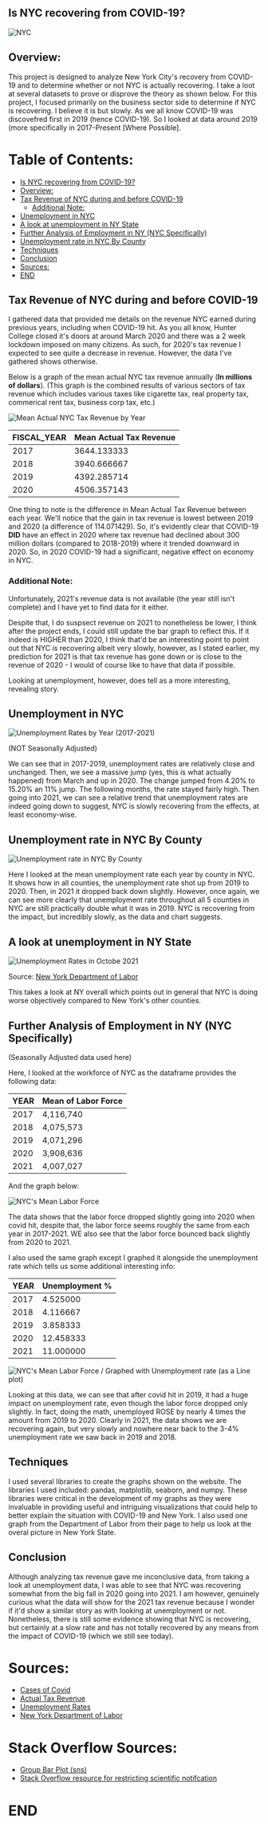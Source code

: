 ## Is NYC recovering from COVID-19?

![NYC](https://www.topviewnyc.com/content/uploads/packages/5b6073e798d38_4_800.jpg)

## Overview:
This project is designed to analyze New York City's recovery from COVID-19 and to determine whether or not NYC is actually recovering. I take a loot at several datasets to prove or disprove the theory as shown below. For this project, I focused primarily on the business sector side to determine if NYC is recovering. I believe it is but slowly. As we all know COVID-19 was discovefred first in 2019 (hence COVID-19). So I looked at data around 2019 (more specifically in 2017-Present [Where Possible].

# Table of Contents:
- [Is NYC recovering from COVID-19?](#is-nyc-recovering-from-covid-19)
- [Overview:](#overview)
- [Tax Revenue of NYC during and before COVID-19](#tax-revenue-of-nyc-during-and-before-covid-19)
	- [Additional Note:](#additional-note)
- [Unemployment in NYC](#unemployment-in-nyc)
- [A look at unemployment in NY State](#a-look-at-unemployment-in-ny-state)
- [Further Analysis of Employment in NY (NYC Specifically)](#further-analysis-of-employment-in-ny-nyc-specifically)
- [Unemployment rate in NYC By County](#Unemployment-rate-in-NYC-By-County)
- [Techniques](#techniques)
- [Conclusion](#conclusion)
- [Sources:](#sources)
- [END](#end)


## Tax Revenue of NYC during and before COVID-19

I gathered data that provided me details on the revenue NYC earned during previous years, including when COVID-19 hit. As you all know, Hunter College closed it's doors at around March 2020 and there was a 2 week lockdown imposed on many citizens. As such, for 2020's tax revenue I expected to see quite a decrease in revenue. However, the data I've gathered shows otherwise.

Below is a graph of the mean actual NYC tax revenue annually (**In millions of dollars**). (This graph is the combined results of various sectors of tax revenue which includes various taxes like cigarette tax, real property tax, commerical rent tax, business corp tax, etc.)

![Mean Actual NYC Tax Revenue by Year](https://raw.githubusercontent.com/Etam4225/COVID19-NYC-Recovering/main/Mean%20annual%20Revenue%20Yearly.PNG)

| FISCAL_YEAR  | Mean Actual Tax Revenue |
| ------------- | ------------- |
| 2017  | 3644.133333  |
| 2018  | 3940.666667  |
| 2019  | 4392.285714  |
|2020   | 4506.357143  |

One thing to note is the difference in Mean Actual Tax Revenue between each year. We'll notice that the gain in tax revenue is lowest between 2019 and 2020 (a difference of 114.071429). So, it's evidently clear that COVID-19 **DID** have an effect in 2020 where tax revenue had declined about 300 million dollars (compared to 2018-2019) where it trended downward in 2020. So, in 2020 COVID-19 had a significant, negative effect on economy in NYC.

### Additional Note:
Unfortunately, 2021's revenue data is not available (the year still isn't complete) and I have yet to find data for it either.

Despite that, I do suspsect revenue on 2021 to nonetheless be lower, I think after the project ends, I could still update the bar graph to reflect this. If it indeed is HIGHER than 2020, I think that'd be an interesting point to point out that NYC is recovering albeit very slowly, however, as I stated earlier, my prediction for 2021 is that tax revenue has gone down or is close to the revenue of 2020 - I would of course like to have that data if possible.

Looking at unemployment, however, does tell as a more interesting, revealing story.

## Unemployment in NYC

![Unemployment Rates by Year (2017-2021)](https://raw.githubusercontent.com/Etam4225/COVID19-NYC-Recovering/main/Figure_1.png)

(NOT Seasonally Adjusted)

We can see that in 2017-2019, unemployment rates are relatively close and unchanged. Then, we see a massive jump (yes, this is what actually happened) from March and up in 2020.
The change jumped from 4.20% to 15.20% an 11% jump. The following months, the rate stayed fairly high. Then going into 2021, we can see a relative trend that unemployment rates are indeed going down to suggest, NYC is slowly recovering from the effects, at least economy-wise.

## Unemployment rate in NYC By County

![Unemployment rate in NYC By County](https://raw.githubusercontent.com/Etam4225/COVID19-NYC-Recovering/main/unemployment%20by%20county.PNG)

Here I looked at the mean unemployment rate each year by county in NYC. It shows how in all counties, the unemployment rate shot up from 2019 to 2020. Then, in 2021 it dropped back down slightly. However, once again, we can see more clearly that unemployment rate throughout all 5 counties in NYC are still practically double what it was in 2019. NYC is recovering from the impact, but incredibly slowly, as the data and chart suggests. 

## A look at unemployment in NY State
![Unemployment Rates in Octobe 2021](https://raw.githubusercontent.com/Etam4225/COVID19-NYC-Recovering/main/Department%20of%20Labor%20New%20York%20unemployment%20rate.PNG)

Source: [New York Department of Labor](https://dol.ny.gov/system/files/documents/2021/11/state-labor-department-releases-preliminary-october-2021-area-unemployment-rates.pdf)

This takes a look at NY overall which points out in general that NYC is doing worse objectively compared to New York's other counties.

## Further Analysis of Employment in NY (NYC Specifically)
(Seasonally Adjusted data used here)

Here, I looked at the workforce of NYC as the dataframe provides the following data:

| YEAR  | Mean of Labor Force |
| ------------- | ------------- |
|2017  |  4,116,740|
|2018 |   4,075,573|
|2019  |  4,071,296|
|2020  |  3,908,636|
|2021  |  4,007,027|

And the graph below:

![NYC's Mean Labor Force](https://raw.githubusercontent.com/Etam4225/COVID19-NYC-Recovering/main/Mean%20annual%20Revenue%20Yearly.PNG)

The data shows that the labor force dropped slightly going into 2020 when covid hit, despite that, the labor force seems roughly the same from each year in 2017-2021. WE also see that the labor force bounced back slightly from 2020 to 2021.

I also used the same graph except I graphed it alongside the unemployment rate which tells us some additional interesting info:


 | YEAR  | Unemployment % |
| ------------- | ------------- |
|2017 | 4.525000|
|2018   | 4.116667|
|2019   |   3.858333|
|2020    |  12.458333|
|2021    |  11.000000|

![NYC's Mean Labor Force / Graphed with Unemployment rate (as a Line plot)](https://raw.githubusercontent.com/Etam4225/COVID19-NYC-Recovering/main/Mean%20Labor%20Force%20and%20Mean%20unemployment.PNG)

Looking at this data, we can see that after covid hit in 2019, it had a huge impact on unemployment rate, even though the labor force dropped only slightly. In fact, doing the math, unemployed ROSE by nearly 4 times the amount from 2019 to 2020. Clearly in 2021, the data shows we are recovering again, but very slowly and nowhere near back to the 3-4% unemployment rate we saw back in 2019 and 2018.





## Techniques
I used several libraries to create the graphs shown on the website. The libraries I used included: pandas, matplotlib, seaborn, and numpy. These libraries were critical in the development of my graphs as they were invaluable in providing useful and intriguing visualizations that could help to better explain the situation with COVID-19 and New York. I also used one graph from the Department of Labor from their page to help us look at the overal picture in New York State.

## Conclusion

Although analyzing tax revenue gave me inconclusive data, from taking a look at unemployment data, I was able to see that NYC was recovering somewhat from the big fall in 2020 going into 2021. I am however, genuinely curious what the data will show for the 2021 tax revenue because I wonder if it'd show a similar story as with looking at unemployment or not. Nonetheless, there is still some evidence showing that NYC is recovering, but certainly at a slow rate and has not totally recovered by any means from the impact of COVID-19 (which we still see today).

# Sources:
- [Cases of Covid](https://data.cityofnewyork.us/Health/COVID-19-Daily-Counts-of-Cases-Hospitalizations-an/rc75-m7u3/data)  
- [Actual Tax Revenue](https://data.cityofnewyork.us/City-Government/New-York-City-Tax-Revenue-Actuals/j3uq-sh95)  
- [Unemployment Rates](https://statistics.labor.ny.gov/laus.asp)  
- [New York Department of Labor](https://dol.ny.gov/system/files/documents/2021/11/state-labor-department-releases-preliminary-october-2021-area-unemployment-rates.pdf)


# Stack Overflow Sources:
- [Group Bar Plot (sns)](https://stackoverflow.com/questions/47796264/how-to-create-a-grouped-bar-plot)
- [Stack Overflow resource for restricting scientific notifcation](https://stackoverflow.com/questions/46735745/how-to-control-scientific-notation-in-matplotlib)

# END

